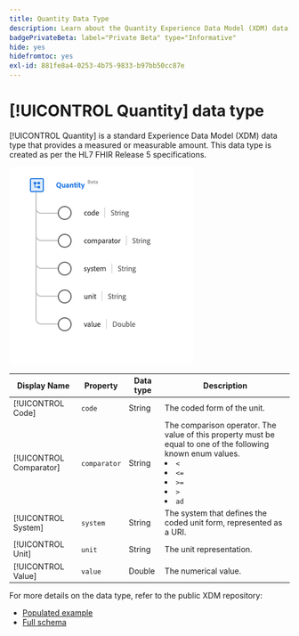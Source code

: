 ```yaml
---
title: Quantity Data Type
description: Learn about the Quantity Experience Data Model (XDM) data type.
badgePrivateBeta: label="Private Beta" type="Informative"
hide: yes
hidefromtoc: yes
exl-id: 881fe8a4-0253-4b75-9833-b97bb50cc87e
---
```

# [!UICONTROL Quantity] data type

[!UICONTROL Quantity] is a standard Experience Data Model (XDM) data type that provides a measured or measurable amount. This data type is created as per the HL7 FHIR Release 5 specifications.

![Quantity data type structure](../../../images/healthcare/data-types/quantity.png)

| Display Name | Property | Data type | Description |
| --- | --- | --- | --- |
| [!UICONTROL Code] | `code` | String | The coded form of the unit. |
| [!UICONTROL Comparator] | `comparator` | String | The comparison operator. The value of this property must be equal to one of the following known enum values. <li> `<` </li> <li> `<=` </li> <li> `>=` </li> <li> `>`</li> <li> `ad`</li>  |
| [!UICONTROL System] | `system` | String | The system that defines the coded unit form, represented as a URI. |
| [!UICONTROL Unit] | `unit` | String | The unit representation. |
| [!UICONTROL Value] | `value` | Double | The numerical value. |

For more details on the data type, refer to the public XDM repository:

* [Populated example](https://github.com/adobe/xdm/blob/master/extensions/industry/healthcare/fhir/datatypes/quantity.example.1.json)
* [Full schema](https://github.com/adobe/xdm/blob/master/extensions/industry/healthcare/fhir/datatypes/quantity.schema.json)
